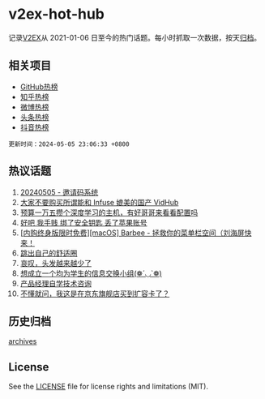 # v2ex-hot-hub

 记录[V2EX](https://www.v2ex.com/)从 2021-01-06 日至今的热门话题。每小时抓取一次数据，按天[归档](archives)。
 
 ## 相关项目

- [GitHub热榜](https://github.com/lonnyzhang423/github-hot-hub)
- [知乎热榜](https://github.com/lonnyzhang423/zhihu-hot-hub)
- [微博热榜](https://github.com/lonnyzhang423/weibo-hot-hub)
- [头条热榜](https://github.com/lonnyzhang423/toutiao-hot-hub)
- [抖音热榜](https://github.com/lonnyzhang423/douyin-hot-hub)


 `更新时间：2024-05-05 23:06:33 +0800`

## 热议话题

1. [20240505 - 邀请码系统](https://www.v2ex.com/t/1037849)
1. [大家不要购买所谓能和 Infuse 媲美的国产 VidHub](https://www.v2ex.com/t/1037783)
1. [预算一万五攒个深度学习的主机，有好哥哥来看看配置吗](https://www.v2ex.com/t/1037774)
1. [好吧 我手贱 绑了安全钥匙 丢了苹果账号](https://www.v2ex.com/t/1037786)
1. [[内购终身版限时免费][macOS] Barbee - 拯救你的菜单栏空间（刘海屏快来！](https://www.v2ex.com/t/1037737)
1. [跳出自己的舒适圈](https://www.v2ex.com/t/1037771)
1. [哀叹，头发越来越少了](https://www.v2ex.com/t/1037757)
1. [想成立一个均为学生的信息交换小组(❁´◡`❁)](https://www.v2ex.com/t/1037741)
1. [产品经理自学技术咨询](https://www.v2ex.com/t/1037827)
1. [不懂就问，我这是在京东旗舰店买到扩容卡了？](https://www.v2ex.com/t/1037744)

## 历史归档

[archives](archives)

## License

See the [LICENSE](LICENSE) file for license rights and limitations (MIT).

